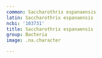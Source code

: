 ```yaml
---
common: Saccharothrix espanaensis
latin: Saccharothrix espanaensis
ncbi: '103731'
title: Saccharothrix espanaensis
group: Bacteria
image: .na.character

---
```

